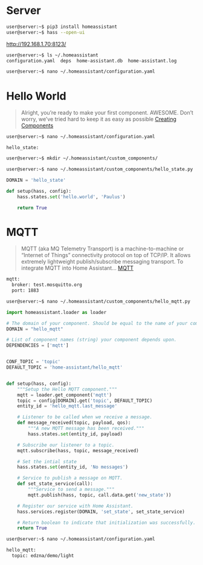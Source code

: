 # Server

```sh
user@server:~$ pip3 install homeassistant
user@server:~$ hass --open-ui
```

http://192.168.1.70:8123/

```sh
user@server:~$ ls ~/.homeassistant
configuration.yaml  deps  home-assistant.db  home-assistant.log
```

```sh
user@server:~$ nano ~/.homeassistant/configuration.yaml
```

# Hello World

> Alright, you’re ready to make your first component. AWESOME. Don’t worry, we’ve tried hard to keep it as easy as possible [Creating Components](https://home-assistant.io/developers/creating_components/)

```sh
user@server:~$ nano ~/.homeassistant/configuration.yaml
```

```
hello_state:
```

```sh
user@server:~$ mkdir ~/.homeassistant/custom_components/
```

```sh
user@server:~$ nano ~/.homeassistant/custom_components/hello_state.py
```

```python
DOMAIN = 'hello_state'

def setup(hass, config):
    hass.states.set('hello.world', 'Paulus')

    return True
```

# MQTT

> MQTT (aka MQ Telemetry Transport) is a machine-to-machine or “Internet of Things” connectivity protocol on top of TCP/IP. It allows extremely lightweight publish/subscribe messaging transport. To integrate MQTT into Home Assistant... [MQTT](https://home-assistant.io/components/mqtt/)

```sh
mqtt:
  broker: test.mosquitto.org
  port: 1883
```

```sh
user@server:~$ nano ~/.homeassistant/custom_components/hello_mqtt.py
```

```python
import homeassistant.loader as loader

# The domain of your component. Should be equal to the name of your component.
DOMAIN = "hello_mqtt"

# List of component names (string) your component depends upon.
DEPENDENCIES = ['mqtt']


CONF_TOPIC = 'topic'
DEFAULT_TOPIC = 'home-assistant/hello_mqtt'


def setup(hass, config):
    """Setup the Hello MQTT component."""
    mqtt = loader.get_component('mqtt')
    topic = config[DOMAIN].get('topic', DEFAULT_TOPIC)
    entity_id = 'hello_mqtt.last_message'

    # Listener to be called when we receive a message.
    def message_received(topic, payload, qos):
        """A new MQTT message has been received."""
        hass.states.set(entity_id, payload)

    # Subscribe our listener to a topic.
    mqtt.subscribe(hass, topic, message_received)

    # Set the intial state
    hass.states.set(entity_id, 'No messages')

    # Service to publish a message on MQTT.
    def set_state_service(call):
        """Service to send a message."""
        mqtt.publish(hass, topic, call.data.get('new_state'))

    # Register our service with Home Assistant.
    hass.services.register(DOMAIN, 'set_state', set_state_service)

    # Return boolean to indicate that initialization was successfully.
    return True
```

```sh
user@server:~$ nano ~/.homeassistant/configuration.yaml
```

```sh
hello_mqtt:
  topic: edzna/demo/light
```